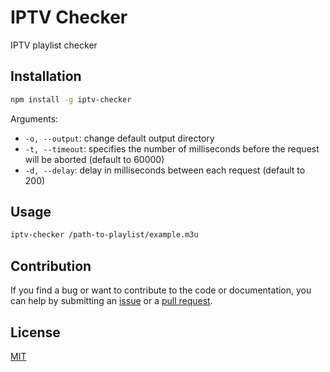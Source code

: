 # IPTV Checker

IPTV playlist checker

## Installation

```sh
npm install -g iptv-checker
```

Arguments:

- `-o, --output`: change default output directory
- `-t, --timeout`: specifies the number of milliseconds before the request will be aborted (default to 60000)
- `-d, --delay`: delay in milliseconds between each request (default to 200)

## Usage

```sh
iptv-checker /path-to-playlist/example.m3u
```

## Contribution

If you find a bug or want to contribute to the code or documentation, you can help by submitting an [issue](https://github.com/freearhey/iptv-checker/issues) or a [pull request](https://github.com/freearhey/iptv-checker/pulls).

## License

[MIT](http://opensource.org/licenses/MIT)
